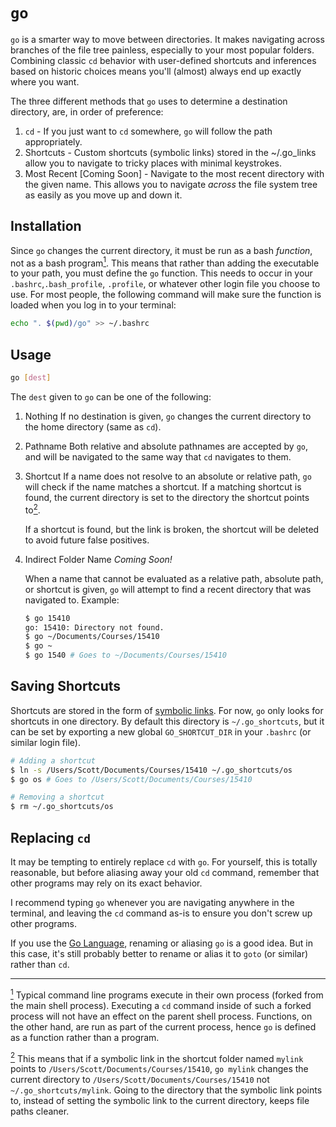# `go`

`go` is a smarter way to move between directories. It makes navigating across
branches of the file tree painless, especially to your most popular folders.
Combining classic `cd` behavior with user-defined shortcuts and inferences based
on historic choices means you'll (almost) always end up exactly where you want.

The three different methods that `go` uses to determine a destination directory,
are, in order of preference:

1. `cd` - If you just want to `cd` somewhere, `go` will follow the path
   appropriately.
2. Shortcuts - Custom shortcuts (symbolic links) stored in the ~/.go_links
   allow you to navigate to tricky places with minimal keystrokes.
3. Most Recent [Coming Soon] - Navigate to the most recent directory with the
   given name. This allows you to navigate _across_ the file system tree as
   easily as you move up and down it.

## Installation

Since `go` changes the current directory, it must be run as a bash _function_,
not as a bash program<a href="foot-1"><sup>1</sup></a>. This means that rather
than adding the executable to your path, you must define the `go` function. This
needs to occur in your `.bashrc`,`.bash_profile`, `.profile`, or whatever other
login file you choose to use. For most people, the following command will make
sure the function is loaded when you log in to your terminal:

```bash
echo ". $(pwd)/go" >> ~/.bashrc
```

## Usage

```bash
go [dest]
```

The `dest` given to `go` can be one of the following:

1. Nothing
    If no destination is given, `go` changes the current directory to the home
    directory (same as `cd`).
2. Pathname
    Both relative and absolute pathnames are accepted by `go`, and will be
    navigated to the same way that `cd` navigates to them.
3. Shortcut
    If a name does not resolve to an absolute or relative path, `go` will check
    if the name matches a shortcut. If a matching shortcut is found, the current
    directory is set to the directory the shortcut points to<a
    href="foot-2"><sup>2</sup></a>.

    If a shortcut is found, but the link is broken, the shortcut will be deleted
    to avoid future false positives.
4. Indirect Folder Name
    _Coming Soon!_

    When a name that cannot be evaluated as a relative path, absolute path, or
    shortcut is given, `go` will attempt to find a recent directory that was
    navigated to. Example:

    ```bash
    $ go 15410
    go: 15410: Directory not found.
    $ go ~/Documents/Courses/15410
    $ go ~
    $ go 1540 # Goes to ~/Documents/Courses/15410
    ```

## Saving Shortcuts

Shortcuts are stored in the form of [symbolic links](https://en.wikipedia.org/wiki/Symbolic_link#POSIX_and_Unix-like_operating_systems).
For now, `go` only looks for shortcuts in one directory. By default this
directory is `~/.go_shortcuts`, but it can be set by exporting a new
global `GO_SHORTCUT_DIR` in your `.bashrc` (or similar login file).

```bash
# Adding a shortcut
$ ln -s /Users/Scott/Documents/Courses/15410 ~/.go_shortcuts/os
$ go os # Goes to /Users/Scott/Documents/Courses/15410

# Removing a shortcut
$ rm ~/.go_shortcuts/os
```


## Replacing `cd`

It may be tempting to entirely replace `cd` with `go`. For yourself, this is
totally reasonable, but before aliasing away your old `cd` command, remember
that other programs may rely on its exact behavior.

I recommend typing `go` whenever you are navigating anywhere in the terminal,
and leaving the `cd` command as-is to ensure you don't screw up other programs.

If you use the [Go Language](https://golang.org), renaming or aliasing `go` is
a good idea. But in this case, it's still probably better to rename or alias it
to `goto` (or similar) rather than `cd`.

---

<a href="foot-1"><sup>1</sup></a> Typical command line programs execute in their
own process (forked from the main shell process). Executing a `cd` command
inside of such a forked process will not have an effect on the parent shell
process. Functions, on the other hand, are run as part of the current process,
hence `go` is defined as a function rather than a program.

<a href="foot-1"><sup>2</sup></a> This means that if a symbolic link in the
shortcut folder named `mylink` points to `/Users/Scott/Documents/Courses/15410`,
`go mylink` changes the current directory to
`/Users/Scott/Documents/Courses/15410` not `~/.go_shortcuts/mylink`. Going to
the directory that the symbolic link points to, instead of setting the symbolic
link to the current directory, keeps file paths cleaner.

